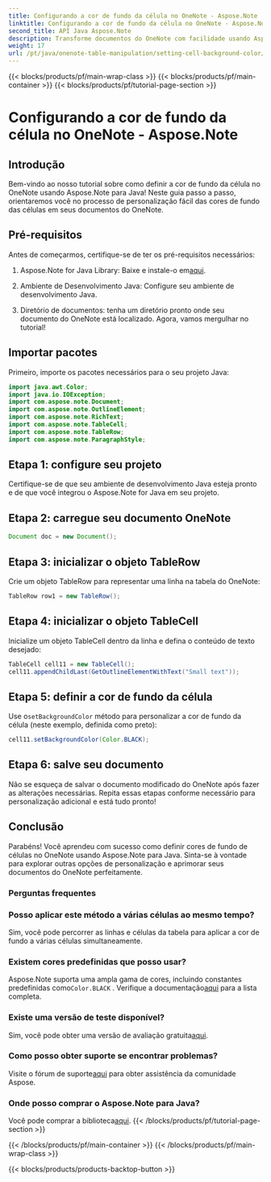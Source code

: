 ```yaml
---
title: Configurando a cor de fundo da célula no OneNote - Aspose.Note
linktitle: Configurando a cor de fundo da célula no OneNote - Aspose.Note
second_title: API Java Aspose.Note
description: Transforme documentos do OneNote com facilidade usando Aspose.Note para Java. Personalize facilmente as cores de fundo das células. Experimente o teste gratuito agora!
weight: 17
url: /pt/java/onenote-table-manipulation/setting-cell-background-color/
---
```


{{< blocks/products/pf/main-wrap-class >}}
{{< blocks/products/pf/main-container >}}
{{< blocks/products/pf/tutorial-page-section >}}

# Configurando a cor de fundo da célula no OneNote - Aspose.Note

## Introdução
Bem-vindo ao nosso tutorial sobre como definir a cor de fundo da célula no OneNote usando Aspose.Note para Java! Neste guia passo a passo, orientaremos você no processo de personalização fácil das cores de fundo das células em seus documentos do OneNote.
## Pré-requisitos
Antes de começarmos, certifique-se de ter os pré-requisitos necessários:
1.  Aspose.Note for Java Library: Baixe e instale-o em[aqui](https://releases.aspose.com/note/java/).
   
2. Ambiente de Desenvolvimento Java: Configure seu ambiente de desenvolvimento Java.
3. Diretório de documentos: tenha um diretório pronto onde seu documento do OneNote está localizado.
Agora, vamos mergulhar no tutorial!
## Importar pacotes
Primeiro, importe os pacotes necessários para o seu projeto Java:
```java
import java.awt.Color;
import java.io.IOException;
import com.aspose.note.Document;
import com.aspose.note.OutlineElement;
import com.aspose.note.RichText;
import com.aspose.note.TableCell;
import com.aspose.note.TableRow;
import com.aspose.note.ParagraphStyle;
```
## Etapa 1: configure seu projeto
Certifique-se de que seu ambiente de desenvolvimento Java esteja pronto e de que você integrou o Aspose.Note for Java em seu projeto.
## Etapa 2: carregue seu documento OneNote
```java
Document doc = new Document();
```
## Etapa 3: inicializar o objeto TableRow
Crie um objeto TableRow para representar uma linha na tabela do OneNote:
```java
TableRow row1 = new TableRow();
```
## Etapa 4: inicializar o objeto TableCell
Inicialize um objeto TableCell dentro da linha e defina o conteúdo de texto desejado:
```java
TableCell cell11 = new TableCell();
cell11.appendChildLast(GetOutlineElementWithText("Small text"));
```
## Etapa 5: definir a cor de fundo da célula
 Use o`setBackgroundColor` método para personalizar a cor de fundo da célula (neste exemplo, definida como preto):
```java
cell11.setBackgroundColor(Color.BLACK);
```
## Etapa 6: salve seu documento
Não se esqueça de salvar o documento modificado do OneNote após fazer as alterações necessárias.
Repita essas etapas conforme necessário para personalização adicional e está tudo pronto!
## Conclusão
Parabéns! Você aprendeu com sucesso como definir cores de fundo de células no OneNote usando Aspose.Note para Java. Sinta-se à vontade para explorar outras opções de personalização e aprimorar seus documentos do OneNote perfeitamente.
### Perguntas frequentes
### Posso aplicar este método a várias células ao mesmo tempo?
Sim, você pode percorrer as linhas e células da tabela para aplicar a cor de fundo a várias células simultaneamente.
### Existem cores predefinidas que posso usar?
 Aspose.Note suporta uma ampla gama de cores, incluindo constantes predefinidas como`Color.BLACK` . Verifique a documentação[aqui](https://reference.aspose.com/note/java/) para a lista completa.
### Existe uma versão de teste disponível?
 Sim, você pode obter uma versão de avaliação gratuita[aqui](https://releases.aspose.com/).
### Como posso obter suporte se encontrar problemas?
 Visite o fórum de suporte[aqui](https://forum.aspose.com/c/note/28) para obter assistência da comunidade Aspose.
### Onde posso comprar o Aspose.Note para Java?
 Você pode comprar a biblioteca[aqui](https://purchase.aspose.com/buy).
{{< /blocks/products/pf/tutorial-page-section >}}

{{< /blocks/products/pf/main-container >}}
{{< /blocks/products/pf/main-wrap-class >}}

{{< blocks/products/products-backtop-button >}}
